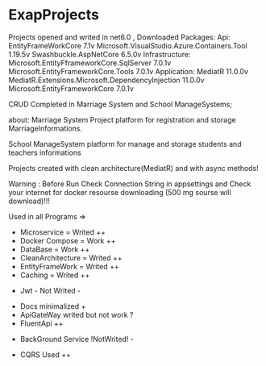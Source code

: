 # ExapProjects
Projects opened and writed in net6.0 ,
Downloaded Packages:
Api:
  EntityFrameWorkCore 7.1v
  Microsoft.VisualStudio.Azure.Containers.Tool 1.19.5v
  Swashbuckle.AspNetCore 6.5.0v
Infrastructure:
  Microsoft.EntityFframeworkCore.SqlServer 7.0.1v
  Microsoft.EntityFrameworkCore.Tools 7.0.1v
Application:
  MediatR 11.0.0v
  MediatR.Extensions.Microsoft.DependencyInjection 11.0.0v
  Microsoft.EntityFrameworkCore 7.0.1v


CRUD Completed in Marriage System and School ManageSystems;

about:
  Marriage System Project platform for registration and         storage MarriageInformations.

  School ManageSystem platform for manage and storage students and teachers informations

Projects created with clean architecture(MediatR) and with async methods!


Warning : Before Run Check Connection String in appsettings and  Check your internet for docker resourse downloading (500 mg sourse will download)!!!

Used in all Programs =>
+ Microservice = Writed ++
+ Docker Compose = Work ++ 
+ DataBase = Work ++
+ CleanArchitecture  = Writed ++
+ EntityFrameWork = Writed ++
+ Caching = Writed ++
- Jwt - Not Writed - 
+ Docs minimalized +
+ ApiGateWay writed but not work ?
+ FluentApi ++

- BackGround Service !NotWrited! -
+ CQRS Used ++





